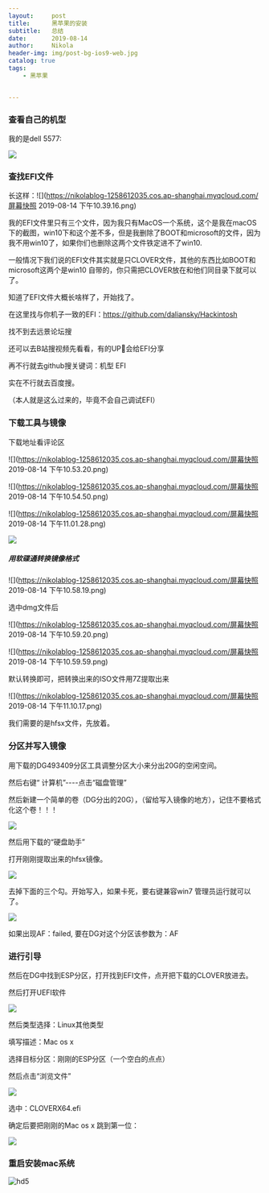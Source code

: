 ```yaml
---
layout:     post
title:      黑苹果的安装
subtitle:   总结
date:       2019-08-14
author:     Nikola
header-img: img/post-bg-ios9-web.jpg
catalog: true
tags:
    - 黑苹果


---
```


### 查看自己的机型

我的是dell 5577:

![](https://nikolablog-1258612035.cos.ap-shanghai.myqcloud.com/mmexport1565787850982.jpg)

### 查找EFI文件

长这样：![](https://nikolablog-1258612035.cos.ap-shanghai.myqcloud.com/屏幕快照 2019-08-14 下午10.39.16.png)

我的EFI文件里只有三个文件，因为我只有MacOS一个系统，这个是我在macOS下的截图，win10下和这个差不多，但是我删除了BOOT和microsoft的文件，因为我不用win10了，如果你们也删除这两个文件铁定进不了win10. 

一般情况下我们说的EFI文件其实就是只CLOVER文件，其他的东西比如BOOT和microsoft这两个是win10 自带的，你只需把CLOVER放在和他们同目录下就可以了。

知道了EFI文件大概长啥样了，开始找了。



在这里找与你机子一致的EFI：https://github.com/daliansky/Hackintosh

找不到去远景论坛搜

还可以去B站搜视频先看看，有的UP🐷会给EFI分享

再不行就去github搜关键词：机型 EFI

实在不行就去百度搜。

（本人就是这么过来的，毕竟不会自己调试EFI）

### 下载工具与镜像

下载地址看评论区

![](https://nikolablog-1258612035.cos.ap-shanghai.myqcloud.com/屏幕快照 2019-08-14 下午10.53.20.png)

![](https://nikolablog-1258612035.cos.ap-shanghai.myqcloud.com/屏幕快照 2019-08-14 下午10.54.50.png)

![](https://nikolablog-1258612035.cos.ap-shanghai.myqcloud.com/屏幕快照 2019-08-14 下午11.01.28.png)

![](https://nikolablog-1258612035.cos.ap-shanghai.myqcloud.com/20190814230258.png)

#####  用软碟通转换镜像格式

![](https://nikolablog-1258612035.cos.ap-shanghai.myqcloud.com/屏幕快照 2019-08-14 下午10.58.19.png)

 选中dmg文件后

![](https://nikolablog-1258612035.cos.ap-shanghai.myqcloud.com/屏幕快照 2019-08-14 下午10.59.20.png)

![](https://nikolablog-1258612035.cos.ap-shanghai.myqcloud.com/屏幕快照 2019-08-14 下午10.59.59.png)

默认转换即可，把转换出来的ISO文件用7Z提取出来

![](https://nikolablog-1258612035.cos.ap-shanghai.myqcloud.com/屏幕快照 2019-08-14 下午11.10.17.png)

我们需要的是hfsx文件，先放着。

### 分区并写入镜像

用下载的DG493409分区工具调整分区大小来分出20G的空闲空间。

然后右键“ 计算机”----点击“磁盘管理”

然后新建一个简单的卷（DG分出的20G），（留给写入镜像的地方），记住不要格式化这个卷！！！

![](https://nikolablog-1258612035.cos.ap-shanghai.myqcloud.com/20190814231952.png)

然后用下载的“硬盘助手”

打开刚刚提取出来的hfsx镜像。

![](https://nikolablog-1258612035.cos.ap-shanghai.myqcloud.com/20190814233117.png)

去掉下面的三个勾。开始写入，如果卡死，要右键兼容win7 管理员运行就可以了。

![](https://nikolablog-1258612035.cos.ap-shanghai.myqcloud.com/20190814233403.png)

如果出现AF：failed, 要在DG对这个分区该参数为：AF

### 进行引导

然后在DG中找到ESP分区，打开找到EFI文件，点开把下载的CLOVER放进去。

然后打开UEFI软件

![](https://nikolablog-1258612035.cos.ap-shanghai.myqcloud.com/20190814234017.png)

然后类型选择：Linux其他类型

填写描述：Mac os x

选择目标分区：刚刚的ESP分区（一个空白的点点）

然后点击“浏览文件”

![](https://nikolablog-1258612035.cos.ap-shanghai.myqcloud.com/20190814234506.png)

选中：CLOVERX64.efi

确定后要把刚刚的Mac os x 跳到第一位：

![](https://nikolablog-1258612035.cos.ap-shanghai.myqcloud.com/20190814234819.png)

### 重启安装mac系统

![hd5](https://github.com/Wmyaaa/Dell5577-hackintosh-clover/raw/master/pic/screenshot0.png)







